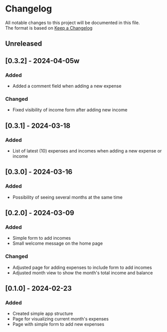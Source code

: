 # Changelog
All notable changes to this project will be documented in this file.  
The format is based on [Keep a Changelog](https://keepachangelog.com/en/1.1.0/)

## Unreleased

## [0.3.2] - 2024-04-05w
### Added
- Added a comment field when adding a new expense
### Changed
- Fixed visibility of income form after adding new income

## [0.3.1] - 2024-03-18
### Added
- List of latest (10) expenses and incomes when adding a new expense or income

## [0.3.0] - 2024-03-16
### Added
- Possibility of seeing several months at the same time

## [0.2.0] - 2024-03-09
### Added
- Simple form to add incomes
- Small welcome message on the home page
### Changed
- Adjusted page for adding expenses to include form to add incomes
- Adjusted month view to show the month's total income and balance

## [0.1.0] - 2024-02-23
### Added
- Created simple app structure
- Page for visualizing current month's expenses
- Page with simple form to add new expenses